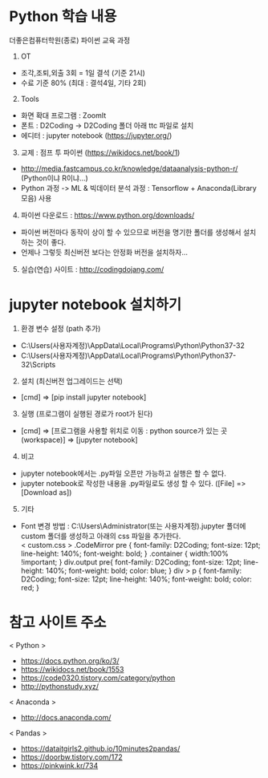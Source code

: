 # Python 학습 내용
더좋은컴퓨터학원(종로) 파이썬 교육 과정

1. OT
 - 조각,조퇴,외출 3회 = 1일 결석 (기준 21시)
 - 수료 기준 80% (최대 : 결석4일, 기타 2회)

2. Tools
 - 화면 확대 프로그램 : ZoomIt
 - 폰트 : D2Coding -> D2Coding 폴더 아래 ttc 파일로 설치
 - 에디터 : jupyter notebook (https://jupyter.org/)
           
3. 교제 : 점프 투 파이썬 (https://wikidocs.net/book/1)
 - http://media.fastcampus.co.kr/knowledge/dataanalysis-python-r/ (Python이냐 R이냐...)
 - Python 과정 -> ML & 빅데이터 분석 과정 : Tensorflow + Anaconda(Library 모음) 사용
 
4. 파이썬 다운로드 : https://www.python.org/downloads/
 - 파이썬 버전마다 동작이 상이 할 수 있으므로 버전을 명기한 폴더를 생성해서 설치하는 것이 좋다.
 - 언제나 그렇듯 최신버전 보다는 안정화 버전을 설치하자...

5. 실습(연습) 사이트 : http://codingdojang.com/

# jupyter notebook 설치하기
1. 환경 변수 설정 (path 추가)
  - C:\Users\(사용자계정)\AppData\Local\Programs\Python\Python37-32
  - C:\Users\(사용자계정)\AppData\Local\Programs\Python\Python37-32\Scripts

2. 설치 (최신버전 업그레이드는 선택)
  - [cmd] => [pip install jupyter notebook]

3. 실행 (프로그램이 실행된 경로가 root가 된다)
  - [cmd] => [프로그램을 사용할 위치로 이동 : python source가 있는 곳(workspace)] => [jupyter notebook]

4. 비고
  - jupyter notebook에서는 .py파일 오픈만 가능하고 실행은 할 수 없다.
  - jupyter notebook로 작성한 내용을 .py파일로도 생성 할 수 있다. ([File] => [Download as])

5. 기타
  - Font 변경 방법 : C:\Users\Administrator(또는 사용자계정)\.jupyter 폴더에 custom 폴더를 생성하고 아래의 css 파일을 추가한다.  
  < custom.css >
  .CodeMirror pre {
   font-family: D2Coding; 
   font-size: 12pt; 
   line-height: 140%; 
   font-weight: bold;
  }
  .container {
   width:100% !important;
  }
  div.output pre{
   font-family: D2Coding;
   font-size: 12pt;
   line-height: 140%;
   font-weight: bold;
   color: blue;
  }
  div > p {
   font-family: D2Coding;
   font-size: 12pt;
   line-height: 140%;
   font-weight: bold;
   color: red;
  }

# 참고 사이트 주소
< Python >
 - https://docs.python.org/ko/3/
 - https://wikidocs.net/book/1553
 - https://code0320.tistory.com/category/python
 - http://pythonstudy.xyz/

< Anaconda >
 - http://docs.anaconda.com/

< Pandas >
 - https://dataitgirls2.github.io/10minutes2pandas/
 - https://doorbw.tistory.com/172
 - https://pinkwink.kr/734

